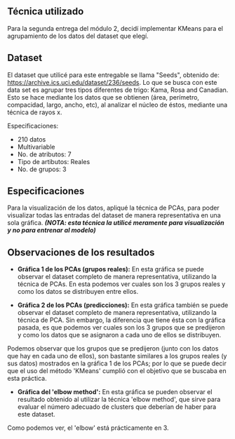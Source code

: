 ## Técnica utilizado
Para la segunda entrega del módulo 2, decidí implementar KMeans para el agrupamiento de los datos del dataset que elegí.

## Dataset
El dataset que utilicé para este entregable se llama "Seeds", obtenido de: https://archive.ics.uci.edu/dataset/236/seeds.
Lo que se busca con este data set es agrupar tres tipos diferentes de trigo: Kama, Rosa and Canadian. Esto se hace mediante los datos que se obtienen (área, perímetro, compacidad, largo, ancho, etc), al analizar el núcleo de éstos, mediante una técnica de rayos x.

Especificaciones:
- 210 datos
- Multivariable
- No. de atributos: 7
- Tipo de artibutos: Reales
- No. de grupos: 3

## Especificaciones
Para la visualización de los datos, apliqué la técnica de PCAs, para poder visualizar todas las entradas del dataset de manera representativa en una sola gráfica.
***(NOTA: esta técnica la utilicé meramente para visualización y no para entrenar al modelo)***


## Observaciones de los resultados

- **Gráfica 1 de los PCAs (grupos reales):** En esta gráfica se puede observar el dataset completo de manera representativa, utilizando la técnica de PCAs. En esta podemos ver cuales son los 3 grupos reales y como los datos se distribuyen entre ellos.

- **Gráfica 2 de los PCAs (predicciones):** En esta gráfica también se puede observar el dataset completo de manera representativa, utilizando la técnica de PCA. Sin embargo, la diferencia que tiene ésta con la gráfica pasada, es que podemos ver cuales son los 3 grupos que se predijeron y como los datos que se asignaron a cada uno de ellos se distribuyen.

Podemos observar que los grupos que se predijeron (junto con los datos que hay en cada uno de ellos), son bastante similares a los grupos reales (y sus datos) mostrados en la gráfica 1 de los PCAs; por lo que se puede decir que el uso del método 'KMeans' cumplió con el objetivo que se buscaba en esta práctica.

- **Gráfica del 'elbow method':** En esta gráfica se pueden observar el resultado obtenido al utilizar la técnica 'elbow method', que sirve para evaluar el número adecuado de clusters que deberían de haber para este dataset.

Como podemos ver, el 'elbow' está prácticamente en 3.